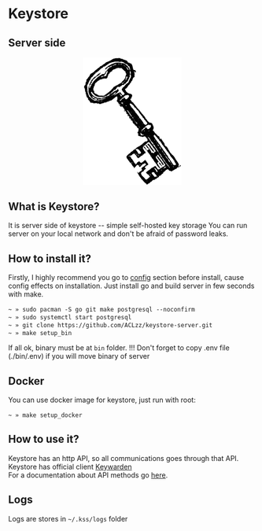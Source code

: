 # Keystore
## Server side
<p align="center">
    <img src="docs/logo.png?raw=true" width="200px"/>
</p>

## What is Keystore?
It is server side of keystore -- simple self-hosted key storage
You can run server on your local network and don't be afraid of password leaks.

## How to install it?
Firstly, I highly recommend you go to <a href="docs/Configuration.md">config</a> section before install, cause config effects on installation.
Just install go and build server in few seconds with make.

```
~ » sudo pacman -S go git make postgresql --noconfirm
~ » sudo systemctl start postgresql
~ » git clone https://github.com/ACLzz/keystore-server.git
~ » make setup_bin
```

If all ok, binary must be at `bin` folder.
!!! Don't forget to copy .env file (./bin/.env) if you will move binary of server

## Docker
You can use docker image for keystore, just run with root:
```
~ » make setup_docker
```

## How to use it?
Keystore has an http API, so all communications goes through that API.<br/>
Keystore has official client <a href="https://github.com/ACLzz/keywarden">Keywarden</a><br/>
For a documentation about API methods go <a href="docs/API/">here</a>.

## Logs
Logs are stores in `~/.kss/logs` folder
